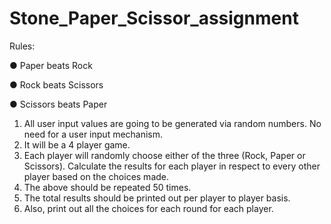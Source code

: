 # Stone_Paper_Scissor_assignment

Rules:

  ● Paper beats Rock
  
  ● Rock beats Scissors
  
  ● Scissors beats Paper

1) All user input values are going to be generated via random numbers. No need
for a user input mechanism.
2) It will be a 4 player game.
3) Each player will randomly choose either of the three (Rock, Paper or
Scissors). Calculate the results for each player in respect to every other
player based on the choices made.
4) The above should be repeated 50 times.
5) The total results should be printed out per player to player basis.
6) Also, print out all the choices for each round for each player.
